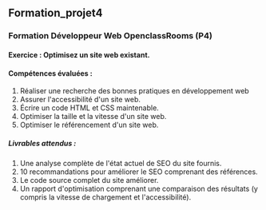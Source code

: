 ## Formation_projet4
### Formation Développeur Web OpenclassRooms (P4)

#### __Exercice :__ Optimisez un site web existant.

#### __Compétences évaluées :__
 1. Réaliser une recherche des bonnes pratiques en développement web
 2. Assurer l'accessibilité d'un site web.
 3. Écrire un code HTML et CSS maintenable.
 4. Optimiser la taille et la vitesse d'un site web.
 5. Optimiser le référencement d'un site web. 

##### __Livrables attendus :__ 
1. Une analyse complète de l'état actuel de SEO du site fournis. 
2. 10 recommandations pour améliorer le SEO comprenant des références. 
3. Le code source complet du site améliorer. 
4. Un rapport d'optimisation comprenant une comparaison des résultats (y compris la vitesse de chargement et l'accessibilité).
